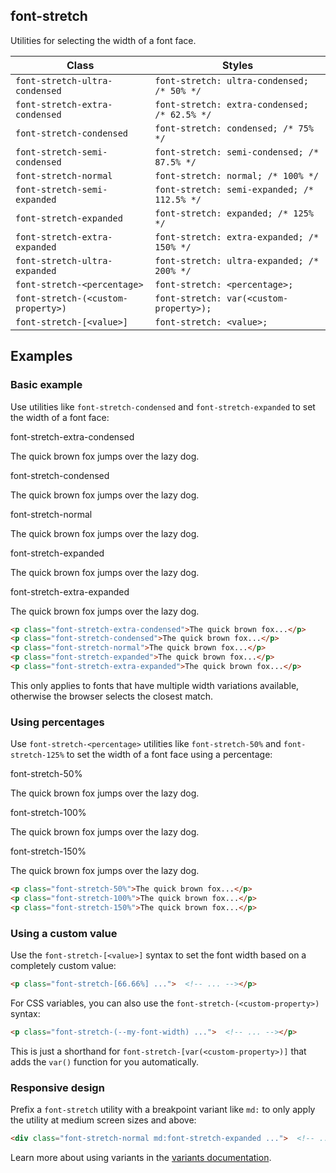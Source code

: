 ## font-stretch

Utilities for selecting the width of a font face.

| Class                       | Styles                                  |
| --------------------------- | --------------------------------------- |
| `font-stretch-ultra-condensed` | `font-stretch: ultra-condensed; /* 50% */` |
| `font-stretch-extra-condensed` | `font-stretch: extra-condensed; /* 62.5% */` |
| `font-stretch-condensed`      | `font-stretch: condensed; /* 75% */`      |
| `font-stretch-semi-condensed` | `font-stretch: semi-condensed; /* 87.5% */` |
| `font-stretch-normal`         | `font-stretch: normal; /* 100% */`         |
| `font-stretch-semi-expanded`  | `font-stretch: semi-expanded; /* 112.5% */` |
| `font-stretch-expanded`       | `font-stretch: expanded; /* 125% */`       |
| `font-stretch-extra-expanded` | `font-stretch: extra-expanded; /* 150% */` |
| `font-stretch-ultra-expanded` | `font-stretch: ultra-expanded; /* 200% */` |
| `font-stretch-<percentage>`   | `font-stretch: <percentage>;`            |
| `font-stretch-(<custom-property>)` | `font-stretch: var(<custom-property>);`   |
| `font-stretch-[<value>]`      | `font-stretch: <value>;`               |

## Examples

### Basic example

Use utilities like `font-stretch-condensed` and `font-stretch-expanded` to set the width of a font face:

font-stretch-extra-condensed

The quick brown fox jumps over the lazy dog.

font-stretch-condensed

The quick brown fox jumps over the lazy dog.

font-stretch-normal

The quick brown fox jumps over the lazy dog.

font-stretch-expanded

The quick brown fox jumps over the lazy dog.

font-stretch-extra-expanded

The quick brown fox jumps over the lazy dog.

```html
<p class="font-stretch-extra-condensed">The quick brown fox...</p>
<p class="font-stretch-condensed">The quick brown fox...</p>
<p class="font-stretch-normal">The quick brown fox...</p>
<p class="font-stretch-expanded">The quick brown fox...</p>
<p class="font-stretch-extra-expanded">The quick brown fox...</p>
```

This only applies to fonts that have multiple width variations available, otherwise the browser selects the closest match.

### Using percentages

Use `font-stretch-<percentage>` utilities like `font-stretch-50%` and `font-stretch-125%` to set the width of a font face using a percentage:

font-stretch-50%

The quick brown fox jumps over the lazy dog.

font-stretch-100%

The quick brown fox jumps over the lazy dog.

font-stretch-150%

The quick brown fox jumps over the lazy dog.

```html
<p class="font-stretch-50%">The quick brown fox...</p>
<p class="font-stretch-100%">The quick brown fox...</p>
<p class="font-stretch-150%">The quick brown fox...</p>
```

### Using a custom value

Use the `font-stretch-[<value>]` syntax to set the font width based on a completely custom value:

```html
<p class="font-stretch-[66.66%] ...">  <!-- ... --></p>
```

For CSS variables, you can also use the `font-stretch-(<custom-property>)` syntax:

```html
<p class="font-stretch-(--my-font-width) ...">  <!-- ... --></p>
```

This is just a shorthand for `font-stretch-[var(<custom-property>)]` that adds the `var()` function for you automatically.

### Responsive design

Prefix a `font-stretch` utility with a breakpoint variant like `md:` to only apply the utility at medium screen sizes and above:

```html
<div class="font-stretch-normal md:font-stretch-expanded ...">  <!-- ... --></div>
```

Learn more about using variants in the [variants documentation](https://tailwindcss.com/docs/hover-focus-and-other-states).
